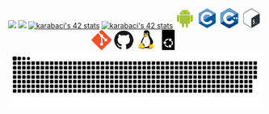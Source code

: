 <p align="center">
  <img width="48%" src="https://github-readme-stats.vercel.app/api?username=kaan522&show_icons=true&theme=tokyonight" /> <img width="55%"        src="https://github-readme-streak-stats.herokuapp.com/?user=kaan522&theme=tokyonight" />
  <a href="https://profile.intra.42.fr/users/karabaci"><img width="48%" src="https://badge42.vercel.app/api/v2/cl1no1aae000609jgxx6vvrgt/stats?cursusId=21&coalitionId=undefined" alt="karabaci's 42 stats"/></a>
  <a href="https://profile.intra.42.fr/users/eryilmaz"><img width="48%" src="https://badge42.vercel.app/api/v2/cl1no1aae000609jgxx6vvrgt/stats?cursusId=9&coalitionId=undefined" alt="karabaci's 42 stats" /></a>
  <img src="https://raw.githubusercontent.com/devicons/devicon/master/icons/android/android-original.svg" alt="android" width="40" height="40"/>
  <img src="https://raw.githubusercontent.com/devicons/devicon/master/icons/c/c-original.svg" alt="c" width="40" height="40"/>
  <img src="https://raw.githubusercontent.com/devicons/devicon/master/icons/cplusplus/cplusplus-original.svg" alt="cplusplus" width="40" height="40"/>
  <img src="https://raw.githubusercontent.com/devicons/devicon/master/icons/bash/bash-original.svg" alt="bash" width="40" height="40"/>
  <img src="https://raw.githubusercontent.com/devicons/devicon/master/icons/git/git-original.svg" alt="chrome" width="40" height="40"/>
  <img src="https://raw.githubusercontent.com/devicons/devicon/master/icons/github/github-original.svg" alt="chrome" width="40" height="40"/>
  <img src="https://raw.githubusercontent.com/devicons/devicon/master/icons/linux/linux-original.svg" alt="chrome" width="40" height="40"/>
  <img src="https://raw.githubusercontent.com/devicons/devicon/master/icons/ubuntu/ubuntu-plain.svg" alt="ubuntu" width="40" height="40"/>
  <img src="https://github.com/Kaan522/kaan522/blob/main/github-contribution-grid-snake.svg"/>
</p>
